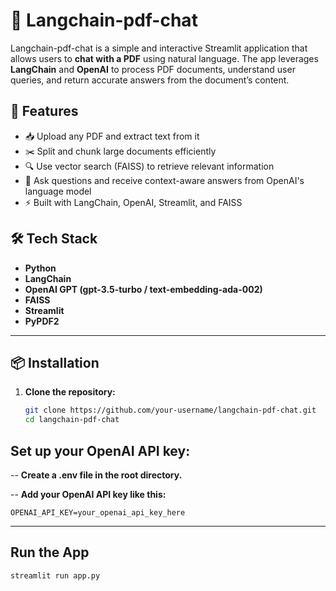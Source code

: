 # 📄 Langchain-pdf-chat

Langchain-pdf-chat is a simple and interactive Streamlit application that allows users to **chat with a PDF** using natural language. The app leverages **LangChain** and **OpenAI** to process PDF documents, understand user queries, and return accurate answers from the document’s content.

## 🚀 Features

- 📥 Upload any PDF and extract text from it
- ✂️ Split and chunk large documents efficiently
- 🔍 Use vector search (FAISS) to retrieve relevant information
- 💬 Ask questions and receive context-aware answers from OpenAI's language model
- ⚡ Built with LangChain, OpenAI, Streamlit, and FAISS

## 🛠 Tech Stack

- **Python**
- **LangChain**
- **OpenAI GPT (gpt-3.5-turbo / text-embedding-ada-002)**
- **FAISS**
- **Streamlit**
- **PyPDF2**

---

## 📦 Installation

1. **Clone the repository:**

   ```bash
   git clone https://github.com/your-username/langchain-pdf-chat.git
   cd langchain-pdf-chat

## **Set up your OpenAI API key:**

-- **Create a .env file in the root directory.**

-- **Add your OpenAI API key like this:**

    
    OPENAI_API_KEY=your_openai_api_key_here

--- 

##  **Run the App**

    streamlit run app.py

